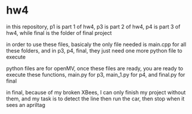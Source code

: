 # hw4

in this repository, p1 is part 1 of hw4, p3 is part 2 of hw4, p4 is part 3 of hw4, while final is the folder of final project

in order to use these files, basicaly the only file needed is main.cpp for all these folders, and in p3, p4, final, they just need one more python file to execute

python files are for openMV, once these files are ready, you are ready to execute these functions, main.py for p3, main_1.py for p4, and final.py for final

in final, because of my broken XBees, I can only finish my project without them, and my task is to detect the line then run the car, then stop when it sees an apriltag
